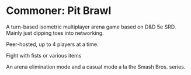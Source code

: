 # Commoner: Pit Brawl
A turn-based isometric multiplayer arena game based on D&amp;D 5e SRD. Mainly just dipping toes into networking.

Peer-hosted, up to 4 players at a time. 

Fight with fists or various items

An arena elimination mode and a casual mode a la the Smash Bros. series.


